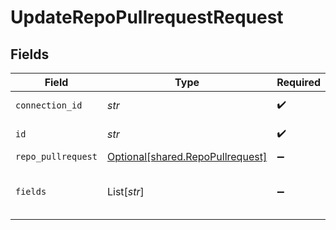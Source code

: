 # UpdateRepoPullrequestRequest


## Fields

| Field                                                                      | Type                                                                       | Required                                                                   | Description                                                                |
| -------------------------------------------------------------------------- | -------------------------------------------------------------------------- | -------------------------------------------------------------------------- | -------------------------------------------------------------------------- |
| `connection_id`                                                            | *str*                                                                      | :heavy_check_mark:                                                         | ID of the connection                                                       |
| `id`                                                                       | *str*                                                                      | :heavy_check_mark:                                                         | ID of the Pullrequest                                                      |
| `repo_pullrequest`                                                         | [Optional[shared.RepoPullrequest]](../../models/shared/repopullrequest.md) | :heavy_minus_sign:                                                         | N/A                                                                        |
| `fields`                                                                   | List[*str*]                                                                | :heavy_minus_sign:                                                         | Comma-delimited fields to return                                           |